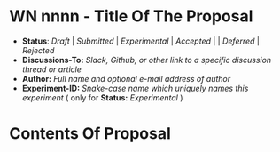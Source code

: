 # WN nnnn - Title Of The Proposal

- **Status**: *Draft* | *Submitted* | *Experimental* | *Accepted* | | *Deferred* | *Rejected*
- **Discussions-To:**  _Slack, Github, or other link to a specific discussion thread or article_
- **Author:** _Full name and optional e-mail address of author_
- **Experiment-ID:** _Snake-case name which uniquely names this experiment_ ( only for **Status:** *Experimental* )

# Contents Of Proposal
